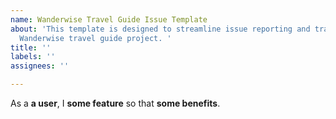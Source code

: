 ```yaml
---
name: Wanderwise Travel Guide Issue Template
about: 'This template is designed to streamline issue reporting and tracking for the
  Wanderwise travel guide project. '
title: ''
labels: ''
assignees: ''

---
```


As a **a user**, I **some feature** so that **some benefits**.
